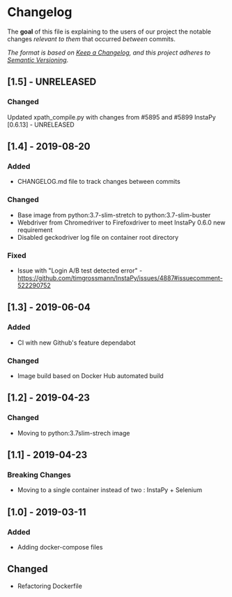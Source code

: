 # Changelog

The **goal** of this file is explaining to the users of our project the notable changes _relevant to them_ that occurred _between_ commits.

_The format is based on [Keep a Changelog](https://keepachangelog.com/en/1.0.0/), and this project adheres to [Semantic Versioning](https://semver.org/spec/v2.0.0.html)_.

## [1.5] - UNRELEASED

### Changed

Updated xpath_compile.py with changes from #5895 and #5899 InstaPy [0.6.13] - UNRELEASED

## [1.4] - 2019-08-20

### Added

- CHANGELOG.md file to track changes between commits

### Changed

- Base image from python:3.7-slim-stretch to python:3.7-slim-buster
- Webdriver from Chromedriver to Firefoxdriver to meet InstaPy 0.6.0 new requirement
- Disabled geckodriver log file on container root directory

### Fixed

- Issue with "Login A/B test detected error" - https://github.com/timgrossmann/InstaPy/issues/4887#issuecomment-522290752


## [1.3] - 2019-06-04

### Added

- CI with new Github's feature dependabot

### Changed

- Image build based on Docker Hub automated build


## [1.2] - 2019-04-23

### Changed

- Moving to python:3.7slim-strech image


## [1.1] - 2019-04-23

### Breaking Changes

- Moving to a single container instead of two : InstaPy + Selenium


## [1.0] - 2019-03-11

### Added

- Adding docker-compose files

## Changed

- Refactoring Dockerfile
